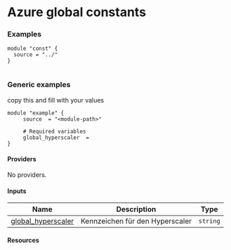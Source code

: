 # Azure global constants


<!-- BEGIN_TF_DOCS -->


### Examples

```hcl
module "const" {
  source = "../"
}


```

### Generic examples
copy this and fill with your values

```hcl
module "example" {
	 source  = "<module-path>"

	 # Required variables
	 global_hyperscaler  = 
}
```

#### Providers

No providers.

#### Inputs

| Name | Description | Type |
|------|-------------|------|
| <a name="input_global_hyperscaler"></a> [global_hyperscaler](#input_global_hyperscaler) | Kennzeichen für den Hyperscaler | `string` |



#### Resources



<!-- END_TF_DOCS -->

